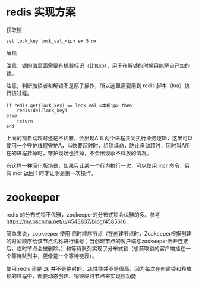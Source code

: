 # redis 实现方案


获取锁

```
set lock_key lock_val_<ip> ex 5 nx
```

解锁

注意，锁的值里面需要有机器标识（比如ip），用于在解锁的时候只能解自己加的锁。

注意，判断加锁者和解锁不是原子操作，所以这里需要用到 redis 脚本（lua）执行该过程。

```
if redis:get(lock_key) == lock_val_<本机ip> then
    redis:del(lock_key) 
else
    return
end
```

上面的锁自动超时还是不优雅，会出现A B 两个进程共同执行业务逻辑，这里可以使用一个守护线程守护A，当快要超时时，给锁续命，防止自动超时，同时当A所在的进程挂掉时，守护现场也挂掉，不会出现永不释放的情况。

有这样一种简化版场景，如果只让某一个行为执行一次，可以使用 incr 命令，只有 incr 返回 1 时才证明是第一次操作。


# zookeeper


redis 的分布式锁不优雅，zookeeper的分布式锁会优雅的多。参考 https://my.oschina.net/u/4543837/blog/4585616

简单来说，zookeeper 使用 临时顺序节点（在创建节点时，Zookeeper根据创建的时间顺序给该节点名称进行编号；当创建节点的客户端与zookeeper断开连接后，临时节点会被删除。）和等待队列实现了分布式锁（想获取锁的客户端挂在一个等待队列中，更像是一个等待链表）。

使用 redis 还是 zk 并不是绝对的，zk性能并不是很高，因为每次在创建锁和释放锁的过程中，都要动态创建、销毁临时节点来实现锁功能